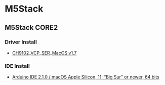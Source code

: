 # M5Stack

## M5Stack CORE2
### Driver Install
* [CH9102_VCP_SER_MacOS v1.7](https://m5stack.oss-cn-shenzhen.aliyuncs.com/resource/drivers/CH9102_VCP_MacOS_v1.7.zip)

### IDE Install
* [Arduino IDE 2.1.0 / macOS Apple Silicon, 11: “Big Sur” or newer, 64 bits](https://www.arduino.cc/en/software)


